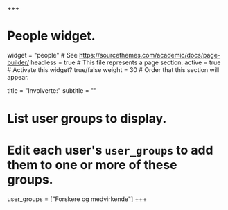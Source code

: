 +++
# People widget.
widget = "people"  # See https://sourcethemes.com/academic/docs/page-builder/
headless = true  # This file represents a page section.
active = true  # Activate this widget? true/false
weight = 30  # Order that this section will appear.

title = "Involverte:"
subtitle = ""

# List user groups to display.
#   Edit each user's `user_groups` to add them to one or more of these groups.
user_groups = ["Forskere og medvirkende"]
+++
